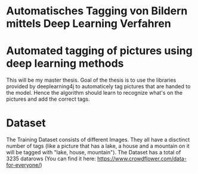 # Automatisches Tagging von Bildern mittels Deep Learning Verfahren
# Automated tagging of pictures using deep learning methods


This will be my master thesis. Goal of the thesis is to use the libraries provided by deeplearning4j to automaticely tag pictures that are handed to the model. Hence the algorithm should learn to recognize what's on the pictures and add the correct tags.

# Dataset

The Training Dataset consists of different Images. They all have a disctinct number of tags (like a picture that has a lake, a house and a mountain on it will be tagged with "lake, house, mountain"). The Dataset has a total of 3235 datarows (You can find it here: https://www.crowdflower.com/data-for-everyone/)






